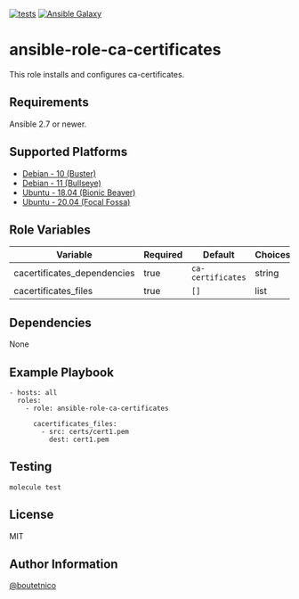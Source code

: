 [![tests](https://github.com/boutetnico/ansible-role-ca-certificates/workflows/Test%20ansible%20role/badge.svg)](https://github.com/boutetnico/ansible-role-ca-certificates/actions?query=workflow%3A%22Test+ansible+role%22)
[![Ansible Galaxy](https://img.shields.io/badge/galaxy-boutetnico.ca_certificates-blue.svg)](https://galaxy.ansible.com/boutetnico/ca_certificates)

ansible-role-ca-certificates
============================

This role installs and configures ca-certificates.

Requirements
------------

Ansible 2.7 or newer.

Supported Platforms
-------------------

- [Debian - 10 (Buster)](https://wiki.debian.org/DebianBuster)
- [Debian - 11 (Bullseye)](https://wiki.debian.org/DebianBullseye)
- [Ubuntu - 18.04 (Bionic Beaver)](http://releases.ubuntu.com/18.04/)
- [Ubuntu - 20.04 (Focal Fossa)](http://releases.ubuntu.com/20.04/)

Role Variables
--------------

| Variable                    | Required | Default             | Choices   | Comments                                 |
|-----------------------------|----------|---------------------|-----------|------------------------------------------|
| cacertificates_dependencies | true     | `ca-certificates`   | string    |                                          |
| cacertificates_files        | true     | `[]`                | list      |                                          |

Dependencies
------------

None

Example Playbook
----------------

    - hosts: all
      roles:
        - role: ansible-role-ca-certificates

          cacertificates_files:
            - src: certs/cert1.pem
              dest: cert1.pem



Testing
-------

    molecule test

License
-------

MIT

Author Information
------------------

[@boutetnico](https://github.com/boutetnico)
